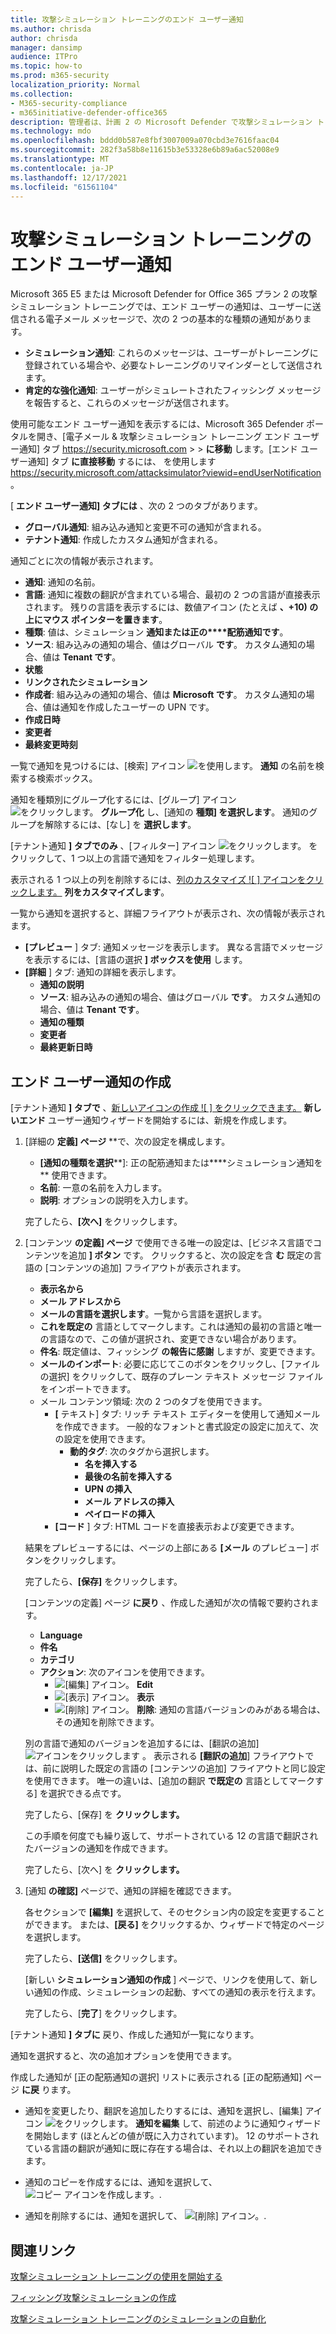 ```yaml
---
title: 攻撃シミュレーション トレーニングのエンド ユーザー通知
ms.author: chrisda
author: chrisda
manager: dansimp
audience: ITPro
ms.topic: how-to
ms.prod: m365-security
localization_priority: Normal
ms.collection:
- M365-security-compliance
- m365initiative-defender-office365
description: 管理者は、計画 2 の Microsoft Defender で攻撃シミュレーション トレーニング用のエンド ユーザー通知メール メッセージを作成Office 365できます。
ms.technology: mdo
ms.openlocfilehash: bddd0b587e8fbf3007009a070cbd3e7616faac04
ms.sourcegitcommit: 282f3a58b8e11615b3e53328e6b89a6ac52008e9
ms.translationtype: MT
ms.contentlocale: ja-JP
ms.lasthandoff: 12/17/2021
ms.locfileid: "61561104"
---
```

# <a name="end-user-notifications-for-attack-simulation-training"></a>攻撃シミュレーション トレーニングのエンド ユーザー通知

Microsoft 365 E5 または Microsoft Defender for Office 365 プラン 2 の攻撃シミュレーション トレーニングでは、エンド ユーザーの通知は、ユーザーに送信される電子メール メッセージで、次の 2 つの基本的な種類の通知があります。

- **シミュレーション通知**: これらのメッセージは、ユーザーがトレーニングに登録されている場合や、必要なトレーニングのリマインダーとして送信されます。
- **肯定的な強化通知**: ユーザーがシミュレートされたフィッシング メッセージを報告すると、これらのメッセージが送信されます。

使用可能なエンド ユーザー通知を表示するには、Microsoft 365 Defender ポータルを開き、[電子メール & 攻撃シミュレーション トレーニング エンド ユーザー通知] タブ <https://security.microsoft.com>  \>  \> **に移動** します。[エンド ユーザー通知] タブ **に直接移動** するには、 を使用します <https://security.microsoft.com/attacksimulator?viewid=endUserNotification> 。

[ **エンド ユーザー通知] タブには** 、次の 2 つのタブがあります。

- **グローバル通知**: 組み込み通知と変更不可の通知が含まれる。
- **テナント通知**: 作成したカスタム通知が含まれる。

通知ごとに次の情報が表示されます。

- **通知**: 通知の名前。
- **言語**: 通知に複数の翻訳が含まれている場合、最初の 2 つの言語が直接表示されます。 残りの言語を表示するには、数値アイコン (たとえば **、+10) の上にマウス ポインターを置きます**。
- **種類**: 値は、シミュレーション **通知または正の****配筋通知です**。
- **ソース**: 組み込みの通知の場合、値はグローバル **です**。 カスタム通知の場合、値は **Tenant です**。
- **状態**
- **リンクされたシミュレーション**
- **作成者**: 組み込みの通知の場合、値は **Microsoft です**。 カスタム通知の場合、値は通知を作成したユーザーの UPN です。
- **作成日時**
- **変更者**
- **最終変更時刻**

一覧で通知を見つけるには、[検索] アイコン ![ を使用します。](../../media/m365-cc-sc-search-icon.png) **通知** の名前を検索する検索ボックス。

通知を種類別にグループ化するには、[グループ] アイコン ![ をクリックします。](../../media/m365-cc-sc-group-icon.png) **グループ化** し、[通知の **種類] を選択します**。 通知のグループを解除するには、[なし] を **選択します**。

[テナント通知 **] タブでのみ** 、[フィルター] アイコン ![ をクリックします。](../../media/m365-cc-sc-filter-icon.png) をクリックして、1 つ以上の言語で通知をフィルター処理します。

表示される 1 つ以上の列を削除するには、[列のカスタマイズ ![ ] アイコンをクリックします。](../../media/m365-cc-sc-customize-icon.png) **列をカスタマイズします**。

一覧から通知を選択すると、詳細フライアウトが表示され、次の情報が表示されます。

- **[プレビュー** ] タブ: 通知メッセージを表示します。 異なる言語でメッセージを表示するには、[言語の選択 **] ボックスを使用** します。
- **[詳細** ] タブ: 通知の詳細を表示します。
  - **通知の説明**
  - **ソース**: 組み込みの通知の場合、値はグローバル **です**。 カスタム通知の場合、値は **Tenant です**。
  - **通知の種類**
  - **変更者**
  - **最終更新日時**

## <a name="create-end-user-notifications"></a>エンド ユーザー通知の作成

[テナント通知 **] タブで** 、[新しいアイコンの作成 ![ ] をクリックできます。](../../media/m365-cc-sc-create-icon.png) **新しいエンド** ユーザー通知ウィザードを開始するには、新規を作成します。

1. [詳細の **定義] ページ** **で、次の設定を構成します。
   - **[通知の種類を選択****]: 正の配筋通知または****シミュレーション通知を** 使用できます。
   - **名前**: 一意の名前を入力します。
   - **説明**: オプションの説明を入力します。

   完了したら、**[次へ]** をクリックします。

2. [コンテンツ **の定義] ページ** で使用できる唯一の設定は、[ビジネス言語でコンテンツを追加 **] ボタン** です。 クリックすると、次の設定を含 **む** 既定の言語の [コンテンツの追加] フライアウトが表示されます。
   - **表示名から**
   - **メール アドレスから**
   - **メールの言語を選択します**。一覧から言語を選択します。
   - **これを既定の** 言語としてマークします。これは通知の最初の言語と唯一の言語なので、この値が選択され、変更できない場合があります。
   - **件名**: 既定値は、フィッシング **の報告に感謝** しますが、変更できます。
   - **メールのインポート**: 必要に応じてこのボタンをクリックし、[ファイルの選択] をクリックして、既存のプレーン テキスト メッセージ ファイルをインポートできます。
   - メール コンテンツ領域: 次の 2 つのタブを使用できます。
     - **[** テキスト] タブ: リッチ テキスト エディターを使用して通知メールを作成できます。 一般的なフォントと書式設定の設定に加えて、次の設定を使用できます。
       - **動的タグ**: 次のタグから選択します。
         - **名を挿入する**
         - **最後の名前を挿入する**
         - **UPN の挿入**
         - **メール アドレスの挿入**
         - **ペイロードの挿入**
     - **[コード** ] タブ: HTML コードを直接表示および変更できます。

   結果をプレビューするには、ページの上部にある **[メール** のプレビュー] ボタンをクリックします。

   完了したら、**[保存]** をクリックします。

   [コンテンツの定義] ページ **に戻り** 、作成した通知が次の情報で要約されます。

   - **Language**
   - **件名**
   - **カテゴリ**
   - **アクション**: 次のアイコンを使用できます。
     - ![[編集] アイコン。](../../media/m365-cc-sc-edit-icon.png) **Edit**
     - ![[表示] アイコン。](../../media/m365-cc-sc-view-icon.png) **表示**
     - ![[削除] アイコン。](../../media/m365-cc-sc-delete-icon.png) **削除**: 通知の言語バージョンのみがある場合は、その通知を削除できます。

   別の言語で通知のバージョンを追加するには、[翻訳の追加] ![ アイコンをクリックします ](../../media/m365-cc-sc-create-icon.png) 。 表示される **[翻訳の追加**] フライアウトでは、前に説明した既定の言語の [コンテンツの追加] フライアウトと同じ設定を使用できます。 唯一の違いは、[追加の翻訳 **で既定の** 言語としてマークする] を選択できる点です。

   完了したら、[保存] を **クリックします。**

   この手順を何度でも繰り返して、サポートされている 12 の言語で翻訳されたバージョンの通知を作成できます。

   完了したら、[次へ] を **クリックします。**

3. [通知 **の確認]** ページで、通知の詳細を確認できます。

   各セクションで **[編集]** を選択して、そのセクション内の設定を変更することができます。 または、**[戻る]** をクリックするか、ウィザードで特定のページを選択します。

   完了したら、**[送信]** をクリックします。

   [新しい **シミュレーション通知の作成** ] ページで、リンクを使用して、新しい通知の作成、シミュレーションの起動、すべての通知の表示を行えます。

   完了したら、[**完了**] をクリックします。

[テナント通知 **] タブに** 戻り、作成した通知が一覧になります。

通知を選択すると、次の追加オプションを使用できます。

作成した通知が [正の配筋通知の選択] リストに表示される [正の配筋通知] ページ **に戻** ります。

- 通知を変更したり、翻訳を追加したりするには、通知を選択し、[編集] アイコン ![ をクリックします。](../../media/m365-cc-sc-edit-icon.png) **通知を編集** して、前述のように通知ウィザードを開始します (ほとんどの値が既に入力されています)。 12 のサポートされている言語の翻訳が通知に既に存在する場合は、それ以上の翻訳を追加できます。

- 通知のコピーを作成するには、通知を選択して、 ![コピー アイコンを作成します。](../../media/m365-cc-sc-copy-icon.png).

- 通知を削除するには、通知を選択して、 ![[削除] アイコン。](../../media/m365-cc-sc-delete-icon.png).

## <a name="related-links"></a>関連リンク

[攻撃シミュレーション トレーニングの使用を開始する](attack-simulation-training-get-started.md)

[フィッシング攻撃シミュレーションの作成](attack-simulation-training.md)

[攻撃シミュレーション トレーニングのシミュレーションの自動化](attack-simulation-training-simulation-automations.md)
